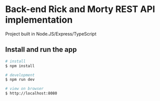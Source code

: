 # Back-end Rick and Morty REST API implementation

Project built in Node.JS/Express/TypeScript

## Install and run the app

```bash
# install
$ npm install

# development
$ npm run dev

# view on browser
$ http://localhost:8080
```